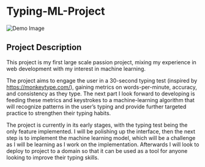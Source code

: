# Typing-ML-Project

![Demo Image](typing-ml-project/public/ReadMe-Demo.pn)  

## Project Description

This project is my first large scale passion project, mixing my experience in web development with my interest in machine learning.  

The project aims to engage the user in a 30-second typing test (inspired by https://monkeytype.com/), gaining metrics on words-per-minute, accuracy, and consistency as they type. The next part I look forward to developing is feeding these metrics and keystrokes to a machine-learning algorithm that will recognize patterns in the user’s typing and provide further targeted practice to strengthen their typing habits.  

The project is currently in its early stages, with the typing test being the only feature implemented. I will be polishing up the interface, then the next step is to implement the machine learning model, which will be a challenge as I will be learning as I work on the implementation. Afterwards I will look to deploy to project to a domain so that it can be used as a tool for anyone looking to improve their typing skills.
